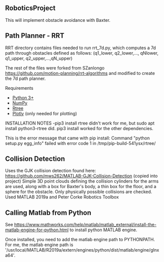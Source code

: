 ## RoboticsProject
This will implement obstacle avoidance with Baxter. 

## Path Planner - RRT
RRT directory contains files needed to run rrt_7d.py, which computes a 7d path through obstacles defined as follows:
(q1_lower, q2_lower,..., qNlower, q1_upper, q2_upper,...,qN_upper)

The rest of the files were forked from SZanlongo https://github.com/motion-planning/rrt-algorithms and modified to create the 7d path planner. 

Requirements
- [Python 3+](https://www.python.org/downloads/)
- [NumPy](http://www.numpy.org/)
- [Rtree](https://pypi.python.org/pypi/Rtree/)
- [Plotly](https://plot.ly/python/getting-started/) (only needed for plotting)

INSTALLATION NOTES -pip3 install rtree didn't work for me, but sudo apt install python3-rtree did. pip3 install worked for the other dependencies.

This is the error message that came with pip install:
Command "python setup.py egg_info" failed with error code 1 in /tmp/pip-build-541ysx/rtree/

## Collision Detection
Uses the GJK collision detection found here: https://github.com/mws262/MATLAB-GJK-Collision-Detection (copied into project)
Simple 3D point clouds defining the collision cylinders for the arms are used, along with a box for Baxter's body, a thin box for the floor, and a sphere for the obstacle.  Only physically possible collisions are checked. Used MATLAB 2019a and Peter Corke Robotics Toolbox

## Calling Matlab from Python
See https://www.mathworks.com/help/matlab/matlab_external/install-the-matlab-engine-for-python.html to install python MATLAB engine.

Once installed, you need to add the matlab engine path to PYTHONPATH. For me, the matlab engine path is '/usr/local/MATLAB/R2019a/extern/engines/python/dist/matlab/engine/glnxa64'.
